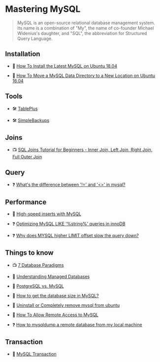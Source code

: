 # Mastering MySQL

> MySQL is an open-source relational database management system. Its name is a combination of "My", the name of co-founder Michael Widenius's daughter, and "SQL", the abbreviation for Structured Query Language.

## Installation

- 📖 [How To Install the Latest MySQL on Ubuntu 18.04](https://www.digitalocean.com/community/tutorials/how-to-install-the-latest-mysql-on-ubuntu-18-04)

- 📖 [How To Move a MySQL Data Directory to a New Location on Ubuntu 16.04](https://www.digitalocean.com/community/tutorials/how-to-move-a-mysql-data-directory-to-a-new-location-on-ubuntu-16-04)

## Tools

- 🛠 [TablePlus](https://tableplus.com/)

- 🛠 [SimpleBackups](https://simplebackups.io/)

## Joins

- 📺 [SQL Joins Tutorial for Beginners - Inner Join, Left Join, Right Join, Full Outer Join](https://www.youtube.com/watch?v=2HVMiPPuPIM)

## Query

- ❓ [What's the difference between '!=' and '<>' in mysql?](https://stackoverflow.com/questions/7040305/whats-the-difference-between-and-in-mysql)

## Performance

- 📖 [High-speed inserts with MySQL](https://medium.com/@benmorel/high-speed-inserts-with-mysql-9d3dcd76f723)

- ❓ [Optimizing MySQL LIKE '%string%' queries in innoDB](https://stackoverflow.com/questions/10354248/optimizing-mysql-like-string-queries-in-innodb)

- ❓ [Why does MYSQL higher LIMIT offset slow the query down?](https://stackoverflow.com/questions/4481388/why-does-mysql-higher-limit-offset-slow-the-query-down)

## Things to know

- 📺 [7 Database Paradigms](https://www.youtube.com/watch?v=W2Z7fbCLSTw)

- 📖 [Understanding Managed Databases](https://www.digitalocean.com/community/tutorials/understanding-managed-databases)

- 📖 [PostgreSQL vs. MySQL](https://www.postgresqltutorial.com/postgresql-vs-mysql/)

- 📖 [How to get the database size in MySQL?](https://tableplus.com/blog/2018/08/mysql-how-to-get-the-size-of-mysql-database.html)

- 📖 [Uninstall or Completely remove mysql from ubuntu](https://linuxscriptshub.com/uninstall-completely-remove-mysql-ubuntu-16-04/)

- 📖 [How To Allow Remote Access to MySQL](https://www.digitalocean.com/community/tutorials/how-to-allow-remote-access-to-mysql)

- ❓ [How to mysqldump a remote database from my local machine](https://stackoverflow.com/questions/2989724/how-to-mysqldump-remote-db-from-local-machine)

## Transaction

- 📖 [MySQL Transaction](https://www.mysqltutorial.org/mysql-transaction.aspx/)
